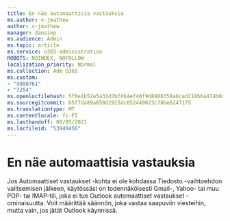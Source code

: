 ```yaml
---
title: En näe automaattisia vastauksia
ms.author: v-jmathew
author: v-jmathew
manager: dansimp
ms.audience: Admin
ms.topic: article
ms.service: o365-administration
ROBOTS: NOINDEX, NOFOLLOW
localization_priority: Normal
ms.collection: Adm_O365
ms.custom:
- "9000761"
- "7254"
ms.openlocfilehash: 5f0e1b52e5a31d7bfd64ef40f9d8806358a6cad218b6a474b0d0e38aa051ac72
ms.sourcegitcommit: b5f7da89a650d2915dc652449623c78be6247175
ms.translationtype: MT
ms.contentlocale: fi-FI
ms.lasthandoff: 08/05/2021
ms.locfileid: "53949456"
---
```

# <a name="i-dont-see-automatic-replies"></a>En näe automaattisia vastauksia

Jos Automaattiset vastaukset -kohta ei ole kohdassa Tiedosto -vaihtoehdon valitsemisen jälkeen, käytössäsi on todennäköisesti Gmail-, Yahoo- tai muu POP- tai IMAP-tili, joka ei tue Outlook automaattiset vastaukset -ominaisuutta. Voit määrittää säännön, joka vastaa saapuviin viesteihin, mutta vain, jos jätät Outlook käynnissä.
